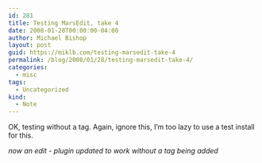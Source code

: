 ```yaml
---
id: 281
title: Testing MarsEdit, take 4
date: 2008-01-28T00:00:00-04:00
author: Michael Bishop
layout: post
guid: https://miklb.com/testing-marsedit-take-4
permalink: /blog/2008/01/28/testing-marsedit-take-4/
categories:
  - misc
tags:
  - Uncategorized
kind:
  - Note
---
```

<p>OK, testing without a tag.  Again, ignore this, I’m too lazy to use a test install for this.</p>

<p><em>now an edit - plugin updated to work without a tag being added</em></p>